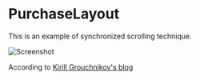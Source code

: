 PurchaseLayout
==============

This is an example of synchronized scrolling technique.

![Screenshot][1]

According to [Kirill Grouchnikov's blog][2]


[1]: https://raw.github.com/twocity/PurchaseLayout/master/screenshot.jpg
[2]: http://www.pushing-pixels.org/2011/07/18/android-tips-and-tricks-synchronized-scrolling.html
